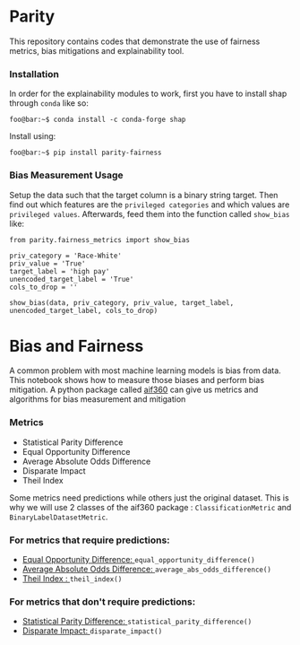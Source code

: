 # Parity

This repository contains codes that demonstrate the use of fairness metrics, bias mitigations and explainability tool.

### Installation

In order for the explainability modules to work, first you have to install shap through `conda` like so:

```console
foo@bar:~$ conda install -c conda-forge shap
```

Install using:

```console
foo@bar:~$ pip install parity-fairness
```

### Bias Measurement Usage

Setup the data such that the target column is a binary string target. Then find out which features are the `privileged categories` and which values are `privileged values`. Afterwards, feed them into the function called `show_bias` like:

```
from parity.fairness_metrics import show_bias

priv_category = 'Race-White'
priv_value = 'True'
target_label = 'high pay'
unencoded_target_label = 'True'
cols_to_drop = ''

show_bias(data, priv_category, priv_value, target_label, unencoded_target_label, cols_to_drop)
```

# Bias and Fairness

A common problem with most machine learning models is bias from data. This notebook shows how to measure those biases and perform bias mitigation. A python package called [aif360](https://github.com/IBM/AIF360) can give us metrics and algorithms for bias measurement and mitigation

### Metrics

* Statistical Parity Difference
* Equal Opportunity Difference
* Average Absolute Odds Difference
* Disparate Impact
* Theil Index

Some metrics need predictions while others just the original dataset. This is why we will use 2 classes of the aif360 package : `ClassificationMetric` and `BinaryLabelDatasetMetric`. 

### For metrics that require predictions: 
* [Equal Opportunity Difference: ](https://aif360.readthedocs.io/en/latest/modules/metrics.html#aif360.metrics.ClassificationMetric.equal_opportunity_difference)  `equal_opportunity_difference()`
* [Average Absolute Odds Difference: ](https://aif360.readthedocs.io/en/latest/modules/metrics.html#aif360.metrics.ClassificationMetric.average_abs_odds_difference)  `average_abs_odds_difference()`
* [Theil Index : ](https://aif360.readthedocs.io/en/latest/modules/metrics.html#aif360.metrics.ClassificationMetric.theil_index) `theil_index()`

### For metrics that don't require predictions: 
* [Statistical Parity Difference: ](https://aif360.readthedocs.io/en/latest/modules/metrics.html#aif360.metrics.BinaryLabelDatasetMetric.statistical_parity_difference)  `statistical_parity_difference()`
* [Disparate Impact: ](https://aif360.readthedocs.io/en/latest/modules/metrics.html#aif360.metrics.ClassificationMetric.disparate_impact)  `disparate_impact()`

